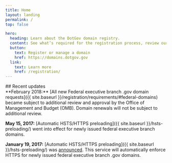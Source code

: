 ```yaml
---
title: Home
layout: landing
permalink: /
top: false

hero:
  heading: Learn about the DotGov domain registry.
  content: See what’s required for the registration process, review our policies, or download data about .gov domains.
  button:
    text: Register or manage a domain
    href: https://domains.dotgov.gov
  link:
    text: Learn more
    href: /registration/
---
```


<section class="usa-section">
  <div class="usa-grid usa-content">
<div class="usa-width-one-third">
## Recent updates
</div>

<div class="usa-width-two-thirds">
**February 2018:** [All new Federal executive branch .gov domain requests]({{ site.baseurl }}/registration/requirements/#federal-domains) became subject to additional review and approval by the Office of Management and Budget (OMB). Domain renewals will not be subject to additional review. 
  
**May 15, 2017:** [Automatic HSTS/HTTPS preloading]({{ site.baseurl }}/hsts-preloading/) went into effect for newly issued federal executive branch domains.

**January 19, 2017:** [Automatic HSTS/HTTPS preloading]({{ site.baseurl }}/hsts-preloading/) was [announced](https://www.cio.gov/2017/01/19/automatic-https-enforcement-new-executive-branch-gov-domains/). This service will automatically enforce HTTPS for newly issued federal executive branch .gov domains.
</div>
</div>
</section>
